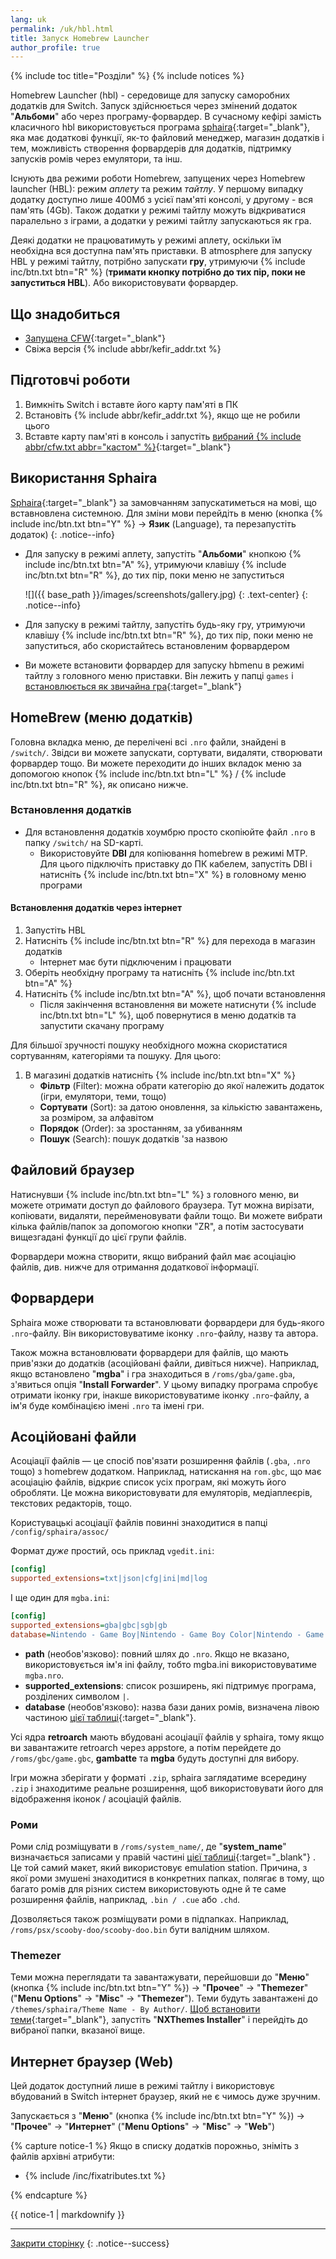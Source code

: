 ```yaml
---
lang: uk
permalink: /uk/hbl.html
title: Запуск Homebrew Launcher
author_profile: true
---
```


{% include toc title="Розділи" %}
{% include notices %}	

Homebrew Launcher (hbl) - середовище для запуску саморобних додатків для Switch. Запуск здійснюється через змінений додаток "**Альбоми**" або через програму-форвардер. В сучасному кефірі замість класичного hbl використовується програма [sphaira](https://github.com/ITotalJustice/sphaira/releases/){:target="_blank"}, яка має додаткові функції, як-то файловий менеджер, магазин додатків і тем, можливість створення форвардерів для додатків, підтримку запусків ромів через емулятори, та інш.

Існують два режими роботи Homebrew, запущених через Homebrew launcher (HBL): режим *аплету* та режим *тайтлу*. У першому випадку додатку доступно лише 400Мб з усієї пам'яті консолі, у другому - вся пам'ять (4Gb). Також додатки у режимі тайтлу можуть відкриватися паралельно з іграми, а додатки у режимі тайтлу запускаються як гра. 

Деякі додатки не працюватимуть у режимі аплету, оскільки їм необхідна вся доступна пам'ять приставки. В atmosphere для запуску HBL у режимі тайтлу, потрібно запускати **гру**, утримуючи {% include inc/btn.txt btn="R" %} (**тримати кнопку потрібно до тих пір, поки не запуститься HBL**). Або використовувати форвардер. 

## Що знадобиться

* [Запущена CFW](cfw){:target="_blank"}
* Свіжа версія {% include abbr/kefir_addr.txt %}

## Підготовчі роботи

1. Вимкніть Switch і вставте його карту пам'яті в ПК 
1. Встановіть {% include abbr/kefir_addr.txt %}, якщо ще не робили цього
1. Вставте карту пам'яті в консоль і запустіть [вибраний {% include abbr/cfw.txt abbr="кастом" %}](cfw){:target="_blank"}

##  Використання Sphaira

[Sphaira](https://github.com/ITotalJustice/sphaira/releases/){:target="_blank"} за замовчанням запускатиметься на мові, що вставновлена системною. Для зміни мови перейдіть в меню (кнопка {% include inc/btn.txt btn="Y" %} -> **Язик** (Language), та перезапустіть додаток)
{: .notice--info}

* Для запуску в режимі аплету, запустіть "**Альбоми**" кнопкою {% include inc/btn.txt btn="A" %}, утримуючи клавішу {% include inc/btn.txt btn="R" %}, до тих пір, поки меню не запуститься

   ![]({{ base_path }}/images/screenshots/gallery.jpg) 
   {: .text-center}
   {: .notice--info}

* Для запуску в режимі тайтлу, запустіть будь-яку гру, утримуючи клавішу {% include inc/btn.txt btn="R" %}, до тих пір, поки меню не запуститься, або скористайтесь встановленим форвардером
* Ви можете встановити форвардер для запуску hbmenu в режимі тайтлу з головного меню приставки. Він лежить у папці `games` і [встановлюється як звичайна гра](games){:target="_blank"}

## HomeBrew (меню додатків)

Головна вкладка меню, де перелічені всі `.nro` файли, знайдені в `/switch/`. Звідси ви можете запускати, сортувати, видаляти, створювати форвардер тощо.
Ви можете переходити до інших вкладок меню за допомогою кнопок {% include inc/btn.txt btn="L" %} / {% include inc/btn.txt btn="R" %}, як описано нижче.

### Встановлення додатків 

* Для встановлення додатків хоумбрю просто скопіюйте файл `.nro` в папку `/switch/` на SD-карті.
   * Використовуйте **DBI** для копіювання homebrew в режимі MTP. Для цього підключіть приставку до ПК кабелем, запустіть DBI і натисніть {% include inc/btn.txt btn="X" %} в головному меню програми

#### Встановлення додатків через інтернет

1. Запустіть HBL
1. Натисніть {% include inc/btn.txt btn="R" %} для перехода в магазин додатків
   * Інтернет має бути підключеним і працювати 
1. Оберіть необхідну програму та натисніть {% include inc/btn.txt btn="A" %}
1. Натисніть {% include inc/btn.txt btn="A" %}, щоб почати встановлення
   * Після закінчення встановлення ви можете натиснути {% include inc/btn.txt btn="L" %}, щоб повернутися в меню додатків та запустити скачану програму 

Для більшої зручності пошуку необхідного можна скористатися сортуванням, категоріями та пошуку. Для цього: 
1. В магазині додатків натисніть {% include inc/btn.txt btn="X" %}
   * **Фільтр** (Filter): можна обрати категорію до якої належить додаток (ігри, емулятори, теми, тощо)
   * **Сортувати** (Sort): за датою оновлення, за кількістю завантажень, за розміром, за алфавітом
   * **Порядок** (Order): за зростанням, за убиванням
   * **Пошук** (Search): пошук додатків 'за назвою

## Файловий браузер

Натиснувши {% include inc/btn.txt btn="L" %} з головного меню, ви можете отримати доступ до файлового браузера. Тут можна вирізати, копіювати, видаляти, перейменовувати файли тощо.
Ви можете вибрати кілька файлів/папок за допомогою кнопки "ZR", а потім застосувати вищезгадані функції до цієї групи файлів.

Форвардери можна створити, якщо вибраний файл має асоціацію файлів, див. нижче для отримання додаткової інформації.

## Форвардери

Sphaira може створювати та встановлювати форвардери для будь-якого `.nro`-файлу. Він використовуватиме іконку `.nro`-файлу, назву та автора.

Також можна встановлювати форвардери для файлів, що мають прив'язки до додатків (асоційовані файли, дивіться нижче). Наприклад, якщо встановлено "**mgba**" і гра знаходиться в `/roms/gba/game.gba`, з'явиться опція "**Install Forwarder**". У цьому випадку програма спробує отримати іконку гри, інакше використовуватиме іконку `.nro`-файлу, а ім'я буде комбінацією імені `.nro` та імені гри.

## Асоційовані файли

Асоціації файлів — це спосіб пов'язати розширення файлів (`.gba`, `.nro` тощо) з homebrew додатком. Наприклад, натискання на `rom.gbc`, що має асоціацію файлів, відкриє список усіх програм, які можуть його обробляти.
Це можна використовувати для емуляторів, медіаплеєрів, текстових редакторів, тощо.

Користувацькі асоціації файлів повинні знаходитися в папці `/config/sphaira/assoc/`

Формат *дуже* простий, ось приклад `vgedit.ini`:

```ini
[config]
supported_extensions=txt|json|cfg|ini|md|log
```

І ще один для `mgba.ini`:

```ini
[config]
supported_extensions=gba|gbc|sgb|gb
database=Nintendo - Game Boy|Nintendo - Game Boy Color|Nintendo - Game Boy Advance
```

* **path** (необов'язково):  повний шлях до `.nro`. Якщо не вказано, використовується ім'я ini файлу, тобто mgba.ini використовуватиме `mgba.nro`.
* **supported_extensions**: список розширень, які підтримує програма, розділених символом `|`.
* **database** (необов'язково):  назва бази даних ромів, визначена лівою частиною [цієї таблиці](https://gist.github.com/ITotalJustice/d5e82ba601ca13b638af9b00e33a4a86){:target="_blank"}.

Усі ядра **retroarch** мають вбудовані асоціації файлів у sphaira, тому якщо ви завантажите retroarch через appstore, а потім перейдете до `/roms/gbc/game.gbc`, **gambatte** та **mgba** будуть доступні для вибору.

Ігри можна зберігати у форматі `.zip`, sphaira заглядатиме всередину `.zip` і знаходитиме реальне розширення, щоб використовувати його для відображення іконок / асоціацій файлів.

### Роми

Роми слід розміщувати в `/roms/system_name/`, де "**system_name**" визначається записами у правій частині [цієї таблиці](https://gist.github.com/ITotalJustice/d5e82ba601ca13b638af9b00e33a4a86){:target="_blank"}
.
Це той самий макет, який використовує emulation station. Причина, з якої роми змушені знаходитися в конкретних папках, полягає в тому, що багато ромів для різних систем використовують одне й те саме розширення файлів, наприклад, `.bin / .cue` або `.chd`.

Дозволяється також розміщувати роми в підпапках. Наприклад, `/roms/psx/scooby-doo/scooby-doo.bin` бути валідним шляхом.

### Themezer

Теми можна переглядати та завантажувати, перейшовши до "**Меню**" (кнопка {% include inc/btn.txt btn="Y" %}) -> "**Прочее**" -> "**Themezer**" ("**Menu Options**" -> "**Misc**" -> "**Themezer**"). Теми будуть завантажені до `/themes/sphaira/Theme Name - By Author/`.
[Щоб встановити теми](https://t.me/kefir_ukr/19258/202927){:target="_blank"}, запустіть "**NXThemes Installer**" і перейдіть до вибраної папки, вказаної вище.

## Интернет браузер (Web)

Цей додаток доступний лише в режимі тайтлу і використовує вбудований в Switch інтернет браузер, який не є чимось дуже зручним. 

Запускається з "**Меню**" (кнопка {% include inc/btn.txt btn="Y" %}) -> "**Прочее**" -> "**Интернет**" ("**Menu Options**" -> "**Misc**" -> "**Web**")


{% capture notice-1 %}
Якщо в списку додатків порожньо, зніміть з файлів архівні атрибути:

* {% include /inc/fixatributes.txt %}

{% endcapture %}

<div class="notice--warning">{{ notice-1 | markdownify }}</div>

___

[Закрити сторінку](javascript:window.close();)
{: .notice--success}
